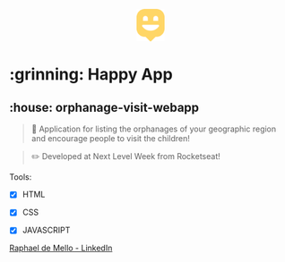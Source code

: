 <p align="center">
<img src="https://github.com/raphmello/orphanage-visit-webapp/blob/master/public/images/logo-icon.png" width="10%">
 </p> 
<h1> :grinning: Happy App </h1>
<h2> :house: orphanage-visit-webapp </h2>

> :memo: Application for listing the orphanages of your geographic region and encourage people to visit the children!

> :pencil2: Developed at Next Level Week from Rocketseat!

Tools:
- [x] HTML
- [x] CSS
- [x] JAVASCRIPT


[Raphael de Mello - LinkedIn](linkedin.com/in/raphaeldemello/)
